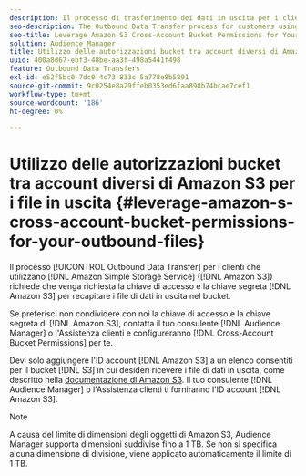 ```yaml
---
description: Il processo di trasferimento dei dati in uscita per i clienti che utilizzano Amazon Simple Storage Service (Amazon S3) richiede di richiedere la chiave di accesso e la chiave segreta di Amazon S3, per poter consegnare i file di dati in uscita al bucket.
seo-description: The Outbound Data Transfer process for customers using Amazon Simple Storage Service (Amazon S3) requires us to ask for your Amazon S3 access key and secret key, in order to deliver the outbound data files to your bucket.
seo-title: Leverage Amazon S3 Cross-Account Bucket Permissions for Your Outbound Files
solution: Audience Manager
title: Utilizzo delle autorizzazioni bucket tra account diversi di Amazon S3 per i file in uscita
uuid: 400a8d67-ebf3-48be-aa3f-498a5441f498
feature: Outbound Data Transfers
exl-id: e52f5bc0-7dc0-4c73-833c-5a778e8b5891
source-git-commit: 9c0254e8a29ffeb0353ed6faa898b74bcae7cef1
workflow-type: tm+mt
source-wordcount: '186'
ht-degree: 0%

---
```


# Utilizzo delle autorizzazioni bucket tra account diversi di Amazon S3 per i file in uscita {#leverage-amazon-s-cross-account-bucket-permissions-for-your-outbound-files}

Il processo [!UICONTROL Outbound Data Transfer] per i clienti che utilizzano [!DNL Amazon Simple Storage Service] ([!DNL Amazon S3]) richiede che venga richiesta la chiave di accesso e la chiave segreta [!DNL Amazon S3] per recapitare i file di dati in uscita nel bucket.

Se preferisci non condividere con noi la chiave di accesso e la chiave segreta di [!DNL Amazon S3], contatta il tuo consulente [!DNL Audience Manager] o l&#39;Assistenza clienti e configureranno [!DNL Cross-Account Bucket Permissions] per te.

Devi solo aggiungere l&#39;ID account [!DNL Amazon S3] a un elenco consentiti per il bucket [!DNL S3] in cui desideri ricevere i file di dati in uscita, come descritto nella [documentazione di Amazon S3](https://docs.aws.amazon.com/AmazonS3/latest/dev/example-walkthroughs-managing-access-example2.html). Il tuo consulente [!DNL Audience Manager] o l&#39;Assistenza clienti ti forniranno l&#39;ID account [!DNL Amazon S3].

>[!NOTE]
>
>A causa del limite di dimensioni degli oggetti di Amazon S3, Audience Manager supporta dimensioni suddivise fino a 1 TB. Se non si specifica alcuna dimensione di divisione, viene applicato automaticamente il limite di 1 TB.

